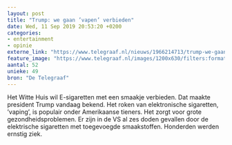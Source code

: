 ```yaml
---
layout: post
title: "Trump: we gaan ’vapen’ verbieden"
date: Wed, 11 Sep 2019 20:53:20 +0200
categories: 
- entertainment 
- opinie 
externe_link: "https://www.telegraaf.nl/nieuws/1966214713/trump-we-gaan-vapen-verbieden"
feature_image: "https://www.telegraaf.nl/images/1200x630/filters:format(jpeg):quality(80)/cdn-kiosk-api.telegraaf.nl/c55d3536-d4c5-11e9-9d4d-0218eaf05005.jpg"
aantal: 52
unieke: 49
bron: "De Telegraaf"
---
```


<p class="intro">Het Witte Huis wil E-sigaretten met een smaakje verbieden. Dat maakte president Trump vandaag bekend. Het roken van elektronische sigaretten, ’vaping’, is populair onder Amerikaanse tieners. Het zorgt voor grote gezondheidsproblemen. Er zijn in de VS al zes doden gevallen door de elektrische sigaretten met toegevoegde smaakstoffen. Honderden werden ernstig ziek.</p>
